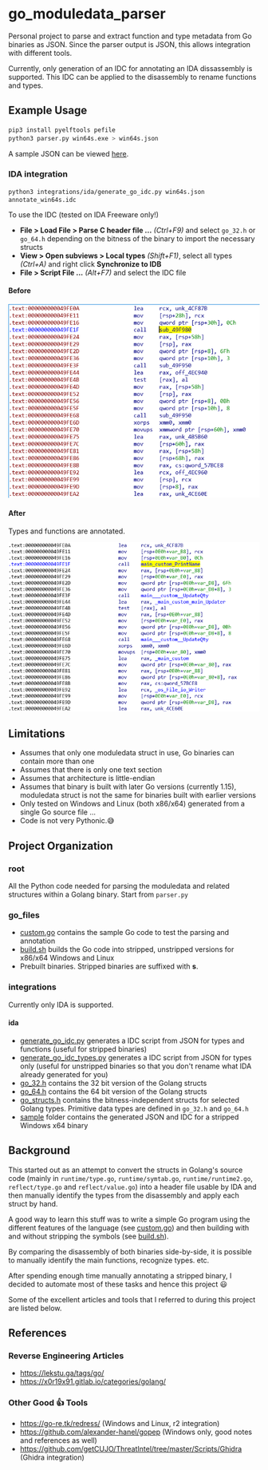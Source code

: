 # go_moduledata_parser

Personal project to parse and extract function and type metadata from Go binaries
as JSON. Since the parser output is JSON, this allows integration with different tools.

Currently, only generation of an IDC for annotating an IDA dissassembly is supported. This IDC
can be applied to the disassembly to rename functions and types.

## Example Usage

```bash
pip3 install pyelftools pefile
python3 parser.py win64s.exe > win64s.json
```

A sample JSON can be viewed [here](integrations/ida/sample/win64s.json).

### IDA integration
```
python3 integrations/ida/generate_go_idc.py win64s.json annotate_win64s.idc
```

To use the IDC (tested on IDA Freeware only!)
* **File > Load File > Parse C header file ...** *(Ctrl+F9)* and select `go_32.h` or `go_64.h` depending on the bitness of the binary to import the necessary structs
* **View > Open subviews > Local types** *(Shift+F1)*, select all types *(Ctrl+A)* and right click **Synchronize to IDB**
* **File > Script File ...** *(Alt+F7)* and select the IDC file

#### Before

![before](imgs/before.png)

#### After

Types and functions are annotated.

![after](imgs/after.png)

## Limitations

* Assumes that only one moduledata struct in use, Go binaries can contain more than one
* Assumes that there is only one text section
* Assumes that architecture is little-endian
* Assumes that binary is built with later Go versions (currently 1.15), moduledata struct is not the same for binaries built with earlier versions
* Only tested on Windows and Linux (both x86/x64) generated from a single Go source file ...
* Code is not very Pythonic.:sweat_smile:


## Project Organization

### root

All the Python code needed for parsing the moduledata and related structures
within a Golang binary. Start from `parser.py`

### go_files

* [custom.go](go_files/custom.go) contains the sample Go code to test the parsing
and annotation
* [build.sh](go_files/build.sh) builds the Go code into stripped, unstripped versions for x86/x64 Windows and Linux
* Prebuilt binaries. Stripped binaries are suffixed with **s**.

### integrations

Currently only IDA is supported.

#### ida

* [generate_go_idc.py](integrations/ida/generate_go_idc.py) generates a IDC script from JSON for types and functions (useful for stripped binaries)
* [generate_go_idc_types.py](integrations/ida/generate_go_idc_types.py) generates a IDC script from JSON for types only (useful for unstripped binaries so that you don't rename what IDA already generated for you)
* [go_32.h](integrations/ida/go_32.h) contains the 32 bit version of the Golang structs
* [go_64.h](integrations/ida/go_64.h) contains the 64 bit version of the Golang structs
* [go_structs.h](integrations/ida/go_64.h) contains the bitness-independent
  structs for selected Golang types. Primitive data types are defined in `go_32.h` and `go_64.h`
* [sample](integrations/ida/sample) folder contains the generated JSON and IDC for a stripped Windows x64 binary

## Background

This started out as an attempt to convert the structs in Golang's source code (mainly in `runtime/type.go`, `runtime/symtab.go`, `runtime/runtime2.go`, `reflect/type.go` and `reflect/value.go`) into a header file usable by IDA and then manually identify the types from the disassembly and apply each struct by hand.

A good way to learn this stuff was to write a simple Go program using the different features of the language (see [custom.go](go_files/custom.go)) and then building with and without stripping the symbols (see [build.sh](go_files/build.sh)).

By comparing the disassembly of both binaries side-by-side, it is possible to manually identify the main functions, recognize types. etc.

After spending enough time manually annotating a stripped binary, I decided to automate most of these tasks and hence this project :smiley:

Some of the excellent articles and tools that I referred to during this project are listed below.

## References

### Reverse Engineering Articles

* https://lekstu.ga/tags/go/
* https://x0r19x91.gitlab.io/categories/golang/

### Other Good :thumbsup: Tools

* https://go-re.tk/redress/ (Windows and Linux, r2 integration)
* https://github.com/alexander-hanel/gopep (Windows only, good notes and references as well)
* https://github.com/getCUJO/ThreatIntel/tree/master/Scripts/Ghidra (Ghidra integration)
